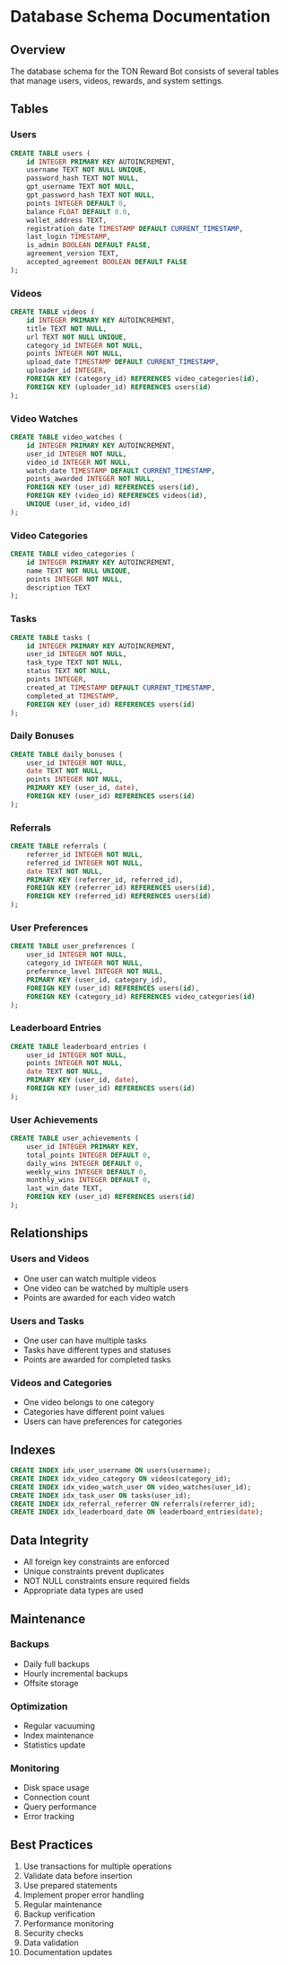 # Database Schema Documentation

## Overview

The database schema for the TON Reward Bot consists of several tables that manage users, videos, rewards, and system settings.

## Tables

### Users
```sql
CREATE TABLE users (
    id INTEGER PRIMARY KEY AUTOINCREMENT,
    username TEXT NOT NULL UNIQUE,
    password_hash TEXT NOT NULL,
    gpt_username TEXT NOT NULL,
    gpt_password_hash TEXT NOT NULL,
    points INTEGER DEFAULT 0,
    balance FLOAT DEFAULT 0.0,
    wallet_address TEXT,
    registration_date TIMESTAMP DEFAULT CURRENT_TIMESTAMP,
    last_login TIMESTAMP,
    is_admin BOOLEAN DEFAULT FALSE,
    agreement_version TEXT,
    accepted_agreement BOOLEAN DEFAULT FALSE
);
```

### Videos
```sql
CREATE TABLE videos (
    id INTEGER PRIMARY KEY AUTOINCREMENT,
    title TEXT NOT NULL,
    url TEXT NOT NULL UNIQUE,
    category_id INTEGER NOT NULL,
    points INTEGER NOT NULL,
    upload_date TIMESTAMP DEFAULT CURRENT_TIMESTAMP,
    uploader_id INTEGER,
    FOREIGN KEY (category_id) REFERENCES video_categories(id),
    FOREIGN KEY (uploader_id) REFERENCES users(id)
);
```

### Video Watches
```sql
CREATE TABLE video_watches (
    id INTEGER PRIMARY KEY AUTOINCREMENT,
    user_id INTEGER NOT NULL,
    video_id INTEGER NOT NULL,
    watch_date TIMESTAMP DEFAULT CURRENT_TIMESTAMP,
    points_awarded INTEGER NOT NULL,
    FOREIGN KEY (user_id) REFERENCES users(id),
    FOREIGN KEY (video_id) REFERENCES videos(id),
    UNIQUE (user_id, video_id)
);
```

### Video Categories
```sql
CREATE TABLE video_categories (
    id INTEGER PRIMARY KEY AUTOINCREMENT,
    name TEXT NOT NULL UNIQUE,
    points INTEGER NOT NULL,
    description TEXT
);
```

### Tasks
```sql
CREATE TABLE tasks (
    id INTEGER PRIMARY KEY AUTOINCREMENT,
    user_id INTEGER NOT NULL,
    task_type TEXT NOT NULL,
    status TEXT NOT NULL,
    points INTEGER,
    created_at TIMESTAMP DEFAULT CURRENT_TIMESTAMP,
    completed_at TIMESTAMP,
    FOREIGN KEY (user_id) REFERENCES users(id)
);
```

### Daily Bonuses
```sql
CREATE TABLE daily_bonuses (
    user_id INTEGER NOT NULL,
    date TEXT NOT NULL,
    points INTEGER NOT NULL,
    PRIMARY KEY (user_id, date),
    FOREIGN KEY (user_id) REFERENCES users(id)
);
```

### Referrals
```sql
CREATE TABLE referrals (
    referrer_id INTEGER NOT NULL,
    referred_id INTEGER NOT NULL,
    date TEXT NOT NULL,
    PRIMARY KEY (referrer_id, referred_id),
    FOREIGN KEY (referrer_id) REFERENCES users(id),
    FOREIGN KEY (referred_id) REFERENCES users(id)
);
```

### User Preferences
```sql
CREATE TABLE user_preferences (
    user_id INTEGER NOT NULL,
    category_id INTEGER NOT NULL,
    preference_level INTEGER NOT NULL,
    PRIMARY KEY (user_id, category_id),
    FOREIGN KEY (user_id) REFERENCES users(id),
    FOREIGN KEY (category_id) REFERENCES video_categories(id)
);
```

### Leaderboard Entries
```sql
CREATE TABLE leaderboard_entries (
    user_id INTEGER NOT NULL,
    points INTEGER NOT NULL,
    date TEXT NOT NULL,
    PRIMARY KEY (user_id, date),
    FOREIGN KEY (user_id) REFERENCES users(id)
);
```

### User Achievements
```sql
CREATE TABLE user_achievements (
    user_id INTEGER PRIMARY KEY,
    total_points INTEGER DEFAULT 0,
    daily_wins INTEGER DEFAULT 0,
    weekly_wins INTEGER DEFAULT 0,
    monthly_wins INTEGER DEFAULT 0,
    last_win_date TEXT,
    FOREIGN KEY (user_id) REFERENCES users(id)
);
```

## Relationships

### Users and Videos
- One user can watch multiple videos
- One video can be watched by multiple users
- Points are awarded for each video watch

### Users and Tasks
- One user can have multiple tasks
- Tasks have different types and statuses
- Points are awarded for completed tasks

### Videos and Categories
- One video belongs to one category
- Categories have different point values
- Users can have preferences for categories

## Indexes

```sql
CREATE INDEX idx_user_username ON users(username);
CREATE INDEX idx_video_category ON videos(category_id);
CREATE INDEX idx_video_watch_user ON video_watches(user_id);
CREATE INDEX idx_task_user ON tasks(user_id);
CREATE INDEX idx_referral_referrer ON referrals(referrer_id);
CREATE INDEX idx_leaderboard_date ON leaderboard_entries(date);
```

## Data Integrity

- All foreign key constraints are enforced
- Unique constraints prevent duplicates
- NOT NULL constraints ensure required fields
- Appropriate data types are used

## Maintenance

### Backups
- Daily full backups
- Hourly incremental backups
- Offsite storage

### Optimization
- Regular vacuuming
- Index maintenance
- Statistics update

### Monitoring
- Disk space usage
- Connection count
- Query performance
- Error tracking

## Best Practices

1. Use transactions for multiple operations
2. Validate data before insertion
3. Use prepared statements
4. Implement proper error handling
5. Regular maintenance
6. Backup verification
7. Performance monitoring
8. Security checks
9. Data validation
10. Documentation updates
